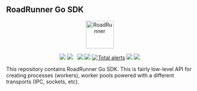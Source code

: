 ## RoadRunner Go SDK

<p align="center">
 <img src="https://user-images.githubusercontent.com/796136/50286124-6f7f3780-046f-11e9-9f45-e8fedd4f786d.png" height="75px" alt="RoadRunner">
</p>
<p align="center">
 <a href="https://packagist.org/packages/spiral/roadrunner"><img src="https://poser.pugx.org/spiral/roadrunner/version"></a>
	<a href="https://pkg.go.dev/github.com/roadrunner-server/sdk/v3?tab=doc"><img src="https://godoc.org/github.com/roadrunner-server/sdk/v3?status.svg"></a>
	<a href="https://github.com/roadrunner-server/sdk/actions"><img src="https://github.com/roadrunner-server/roadrunner/workflows/Linux/badge.svg" alt=""></a>
	<a href="https://github.com/roadrunner-server/sdk/actions"><img src="https://github.com/roadrunner-server/roadrunner/workflows/Linters/badge.svg" alt=""></a>
	<a href="https://goreportcard.com/report/github.com/roadrunner-server/sdk/v3"><img src="https://goreportcard.com/badge/github.com/roadrunner-server/sdk/v3"></a>
	<a href="https://codecov.io/gh/roadrunner-server/sdk"><img src="https://codecov.io/gh/roadrunner-server/sdk/branch/master/graph/badge.svg"></a>
	<a href="https://lgtm.com/projects/g/roadrunner-server/sdk/alerts/"><img alt="Total alerts" src="https://img.shields.io/lgtm/alerts/g/roadrunner-server/sdk.svg?logo=lgtm&logoWidth=18"/></a>
	<a href="https://discord.gg/TFeEmCs"><img src="https://img.shields.io/badge/discord-chat-magenta.svg"></a>
	<a href="https://packagist.org/packages/spiral/roadrunner"><img src="https://img.shields.io/packagist/dd/spiral/roadrunner?style=flat-square"></a>
</p>

This repository contains RoadRunner Go SDK. This is fairly low-level API for creating processes (workers), worker pools powered with a different transports (IPC, sockets, etc).
